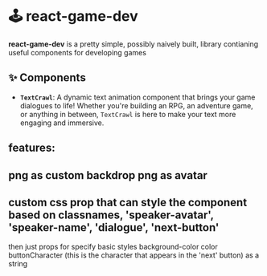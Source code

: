 # 🕹️ react-game-dev

**react-game-dev** is a pretty simple, possibly naively built, library contianing useful components for developing games

## ✨ Components

- **`TextCrawl`**: A dynamic text animation component that brings your game dialogues to life! Whether you're building an RPG, an adventure game, or anything in between, `TextCrawl` is here to make your text more engaging and immersive.

features:
------
png as custom backdrop
png as avatar
-----------
custom css prop that can style the component based on classnames, 'speaker-avatar', 'speaker-name', 'dialogue', 'next-button'
-------
then just props for specify basic styles
background-color
color
buttonCharacter (this is the character that appears in the 'next' button) as a string
